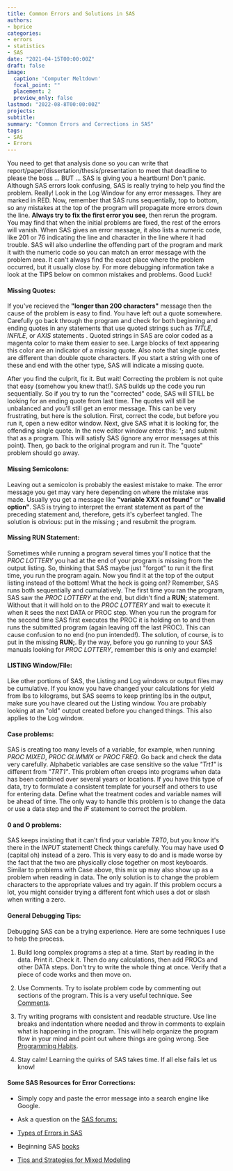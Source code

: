 ```yaml
---
title: Common Errors and Solutions in SAS
authors:
- bprice
categories:
- errors
- statistics
- SAS
date: "2021-04-15T00:00:00Z"
draft: false
image:
  caption: 'Computer Meltdown'
  focal_point: ""
  placement: 2
  preview_only: false
lastmod: "2022-08-8T00:00:00Z"
projects:
subtitle: 
summary: "Common Errors and Corrections in SAS"
tags:
- SAS
- Errors
---
```


You need to get that analysis done so you can write that report/paper/dissertation/thesis/presentation to meet that deadline to please the boss ... BUT ... SAS is giving you a heartburn! Don't panic. Although SAS errors look confusing, SAS is really trying to help you find the problem. Really! Look in the Log Window for any error messages. They are marked in RED. Now, remember that SAS runs sequentially, top to bottom, so any mistakes at the top of the program will propagate more errors down the line. **Always try to fix the first error you see**, then rerun the program. You may find that when the initial problems are fixed, the rest of the errors will vanish. When SAS gives an error message, it also lists a numeric code, like 201 or 76 indicating the line and character in the line where it had trouble. SAS will also underline the offending part of the program and mark it with the numeric code so you can match an error message with the problem area. It can't always find the exact place where the problem occurred, but it usually close by. For more debugging information take a look at the TIPS below on common mistakes and problems. Good Luck!

#### Missing Quotes:

If you've recieved the **"longer than 200 characters"** message then the cause of the problem is easy to find. You have left out a quote somewhere. Carefully go back through the program and check for both beginning and ending quotes in any statements that use quoted strings such as *TITLE*, *INFILE*, or *AXIS* statements . Quoted strings in SAS are color coded as a magenta color to make them easier to see. Large blocks of text appearing this color are an indicator of a missing quote. Also note that single quotes are different than double quote characters. If you start a string with one of these and end with the other type, SAS will indicate a missing quote.

After you find the culprit, fix it. But wait! Correcting the problem is not quite that easy (somehow you knew that!). SAS builds up the code you run sequentially. So if you try to run the "corrected" code, SAS will STILL be looking for an ending quote from last time. The quotes will still be unbalanced and you'll still get an error message. This can be very frustrating, but here is the solution. First, correct the code, but before you run it, open a new editor window. Next, give SAS what it is looking for, the offending single quote. In the new editor window enter this: **';** and submit that as a program. This will satisfy SAS (ignore any error messages at this point). Then, go back to the original program and run it. The "quote" problem should go away.

#### Missing Semicolons:

Leaving out a semicolon is probably the easiest mistake to make. The error message you get may vary here depending on where the mistake was made. Usually you get a message like **"variable XXX not found"** or **"invalid option"**. SAS is trying to interpret the errant statement as part of the preceding statement and, therefore, gets it's cyberfeet tangled. The solution is obvious: put in the missing **;** and resubmit the program.

#### Missing RUN Statement:

Sometimes while running a program several times you'll notice that the *PROC LOTTERY* you had at the end of your program is missing from the output listing. So, thinking that SAS maybe just "forgot" to run it the first time, you run the program again. Now you find it at the top of the output listing instead of the bottom! What the heck is going on!? Remember, SAS runs both sequentially and cumulatively. The first time you ran the program, SAS saw the *PROC LOTTERY* at the end, but didn't find a **RUN;** statement. Without that it will hold on to the *PROC LOTTERY* and wait to execute it when it sees the next DATA or PROC step. When you run the program for the second time SAS first executes the PROC it is holding on to and then runs the submitted program (again leaving off the last PROC). This can cause confusion to no end (no pun intended!). The solution, of course, is to put in the missing **RUN;**. By the way, before you go running to your SAS manuals looking for *PROC LOTTERY*, remember this is only and example!

#### LISTING Window/File:

Like other portions of SAS, the Listing and Log windows or output files may be cumulative. If you know you have changed your calculations for yield from lbs to kilograms, but SAS seems to keep printing lbs in the output, make sure you have cleared out the Listing window. You are probably looking at an "old" output created before you changed things. This also applies to the Log window.

#### Case problems:

SAS is creating too many levels of a variable, for example, when running *PROC MIXED*, *PROC GLIMMIX* or *PROC FREQ*. Go back and check the data very carefully. Alphabetic variables are case sensitive so the value *"Trt1"* is different from *"TRT1"*. This problem often creeps into programs when data has been combined over several years or locations. If you have this type of data, try to formulate a consistent template for yourself and others to use for entering data. Define what the treatment codes and variable names will be ahead of time. The only way to handle this problem is to change the data or use a data step and the *IF* statement to correct the problem.

#### 0 and O problems:

SAS keeps insisting that it can't find your variable *TRT0*, but you know it's there in the *INPUT* statement! Check things carefully. You may have used **O** (capital oh) instead of a zero. This is very easy to do and is made worse by the fact that the two are physically close together on most keyboards. Similar to problems with Case above, this mix up may also show up as a problem when reading in data. The only solution is to change the problem characters to the appropriate values and try again. If this problem occurs a lot, you might consider trying a different font which uses a dot or slash when writing a zero.

#### General Debugging Tips:

Debugging SAS can be a trying experience. Here are some techniques I use to help the process.

1.  Build long complex programs a step at a time. Start by reading in the data. Print it. Check it. Then do any calculations, then add PROCs and other DATA steps. Don't try to write the whole thing at once. Verify that a piece of code works and then move on.

2.  Use Comments. Try to isolate problem code by commenting out sections of the program. This is a very useful technique. See [Comments](https://agstats.io/tutorials/sas-data-step.html#42_Commenting_and_Documentation).

3.  Try writing programs with consistent and readable structure. Use line breaks and indentation where needed and throw in comments to explain what is happening in the program. This will help organize the program flow in your mind and point out where things are going wrong. See [Programming Habits](https://agstats.io/tutorials/sas-data-step.html#4_Programming_Habits).

4.  Stay calm! Learning the quirks of SAS takes time. If all else fails let us know!

#### Some SAS Resources for Error Corrections:

-   Simply copy and paste the error message into a search engine like Google.

-   Ask a question on the [SAS forums:](https://communities.sas.com/)

-   [Types of Errors in SAS](https://documentation.sas.com/doc/en/pgmsascdc/9.4_3.5/lrcon/n1g8q3l1j2z1hjn1gj1hln0ci5gn.htm)

-   Beginning SAS [books](https://blogs.sas.com/content/sgf/2021/09/13/top-books-for-sas-programmers/)

-   [Tips and Strategies for Mixed Modeling](http://support.sas.com/resources/papers/proceedings12/332-2012.pdf)
